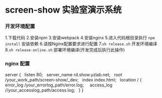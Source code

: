 # screen-show 实验室演示系统

### 开发环境配置
1.下载代码
2.安装npm
3.安装webpack
4.安装nginx
5.进入代码根目录执行 `npm install` 安装依赖
6.请按Nginx配置要求进行配置
7.`sh release.sh` 开发环境编译
8.`sh release-online.sh` 部署环境编译(开发完成后执行此操作)

### nginx 配置
server {
&#160; listen 80;
&#160; server_name rd.show.yzlab.net;
&#160; root /your_work_path/screen-show/_dev;
&#160; index index.html;
&#160; location / {
&#160; &#160;     error_log /your_errorlog_path/error.log;
&#160; &#160;     access_log //your_accesslog_path/access.log;
&#160; }
}